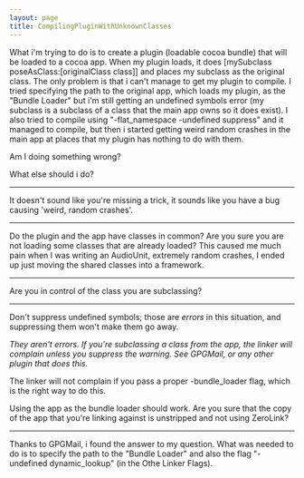 ```yaml
---
layout: page
title: CompilingPluginWithUnknownClasses
---
```




What i'm trying to do is to create a plugin (loadable cocoa bundle) that will be loaded to a cocoa app. When my plugin loads, it does [m<nowiki/>ySubclass poseAsClass:[o<nowiki/>riginalClass class]] and places my subclass as the original class. The only problem is that i can't manage to get my plugin to compile. I tried specifying the path to the original app, which loads my plugin, as the "Bundle Loader" but i'm still getting an undefined symbols error (my subclass is a subclass of a class that the main app owns so it does exist). I also tried to compile using "-flat_namespace -undefined suppress" and it managed to compile, but then i started getting weird random crashes in the main app at places that my plugin has nothing to do with them.

Am I doing something wrong?

What else should i do?

----

It doesn't sound like you're missing a trick, it sounds like you have a bug causing 'weird, random crashes'.  

----

Do the plugin and the app have classes in common? Are you sure you are not loading some classes that are already loaded? This caused me much pain when I was writing an AudioUnit, extremely random crashes, I ended up just moving the shared classes into a framework.

----

Are you in control of the class you are subclassing?

----

Don't suppress undefined symbols; those are *errors* in this situation, and suppressing them won't make them go away.

*They aren't errors.  If you're subclassing a class from the app, the linker will complain unless you suppress the warning.  See GPGMail, or any other plugin that does this.*

The linker will not complain if you pass a proper     -bundle_loader flag, which is the right way to do this.

Using the app as the bundle loader should work. Are you sure that the copy of the app that you're linking against is unstripped and not using ZeroLink?

----

Thanks to GPGMail, i found the answer to my question.
What was needed to do is to specify the path to the "Bundle Loader" and also the flag "-undefined dynamic_lookup" (in the Othe Linker Flags).

